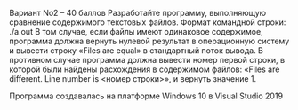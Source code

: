 Вариант No2 – 40 баллов
Разработайте программу, выполняющую сравнение содержимого текстовых файлов. 
Формат командной строки:
./a.out <file1> <file2>
В том случае, если файлы имеют одинаковое содержимое, программа должна
вернуть нулевой результат в операционную систему и вывести строку «Files are equal»
в стандартный поток вывода. В противном случае программа должна
вывести номер первой строки, в которой были найдены расхождения в содержимом
файлов: «Files are different. Line number is <номер строки>», и вернуть значение 1.
  
Программа создавалась на платформе Windows 10 в Visual Studio 2019
